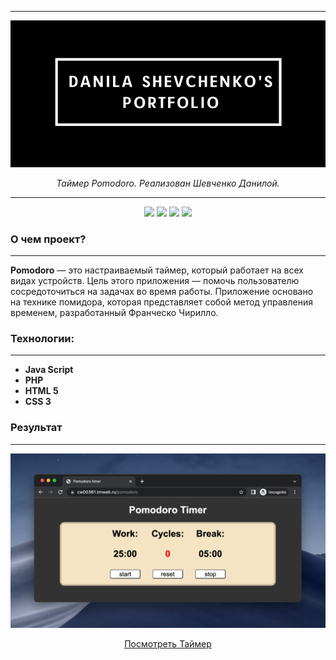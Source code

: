 
---
![](https://github.com/danilashevchenko/pomodoro-timer/blob/main/cover.png?raw=true)
<p align="center">
    <em>Таймер Pomodoro. Реализован Шевченко Данилой.</em>
</p>

---

<div align="center">

![](https://img.shields.io/github/watchers/danilashevchenko/pomodoro-timer?style=social)
![](https://img.shields.io/github/directory-file-count/danilashevchenko/pomodoro-timer?color=orange&label=%D0%A4%D0%B0%D0%B9%D0%BB%D1%8B)
![](https://img.shields.io/github/languages/code-size/danilashevchenko/pomodoro-timer?color=white)
![](https://img.shields.io/github/last-commit/danilashevchenko/pomodoro-timer?color=orange)

</div>

### **О чем проект?**

---
**Pomodoro** — это настраиваемый таймер, который работает на всех видах устройств. Цель этого приложения — помочь пользователю сосредоточиться на задачах во время работы. Приложение основано на технике помидора, которая представляет собой метод управления временем, разработанный Франческо Чирилло.


### **Технологии:**
---
+ **Java Script**
+ **PHP**
+ **HTML 5**
+ **CSS 3**

### **Результат**

---


![](https://github.com/danilashevchenko/pomodoro-timer/blob/main/cover_app.png?raw=true)

<div align="center">
<a href="https://cw00361.tmweb.ru/pomodoro" class="gradient-button">Посмотреть Таймер</a>
</div>